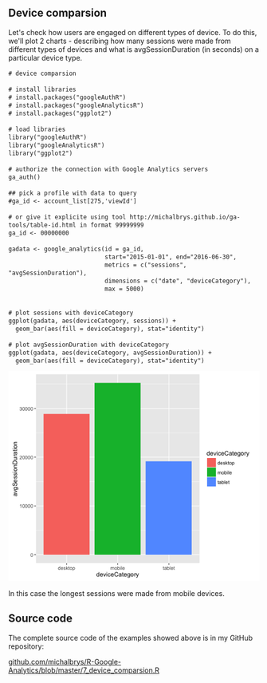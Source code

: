 ## Device comparsion

Let's check how users are engaged on different types of device. To do this, we'll plot 2 charts - describing how many sessions were made from different types of devices and what is avgSessionDuration \(in seconds\) on a particular device type.

```
# device comparsion

# install libraries
# install.packages("googleAuthR")
# install.packages("googleAnalyticsR")
# install.packages("ggplot2")

# load libraries
library("googleAuthR")
library("googleAnalyticsR")
library("ggplot2")

# authorize the connection with Google Analytics servers
ga_auth()

## pick a profile with data to query
#ga_id <- account_list[275,'viewId']

# or give it explicite using tool http://michalbrys.github.io/ga-tools/table-id.html in format 99999999
ga_id <- 00000000

gadata <- google_analytics(id = ga_id, 
                           start="2015-01-01", end="2016-06-30", 
                           metrics = c("sessions", "avgSessionDuration"),
                           dimensions = c("date", "deviceCategory"),
                           max = 5000)


# plot sessions with deviceCategory
ggplot(gadata, aes(deviceCategory, sessions)) +   
  geom_bar(aes(fill = deviceCategory), stat="identity")

# plot avgSessionDuration with deviceCategory
ggplot(gadata, aes(deviceCategory, avgSessionDuration)) +   
  geom_bar(aes(fill = deviceCategory), stat="identity")
```

![](/assets/7_bar_chart.png)

In this case the longest sessions were made from mobile devices.

## Source code

The complete source code of the examples showed above is in my GitHub repository:

[github.com\/michalbrys\/R-Google-Analytics\/blob\/master\/7\_device\_comparsion.R](https://github.com/michalbrys/R-Google-Analytics/blob/master/7_device_comparsion.R)


